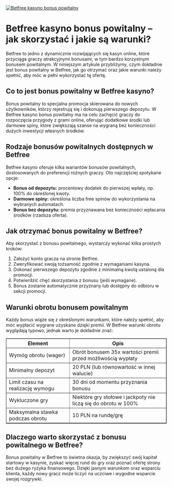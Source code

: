 [![Betfree kasyno bonus powitalny](https://123-caf.pages.dev/gitsignup.png)](https://vrmoo.ru/Bt82HjjY)

<h1>Betfree kasyno bonus powitalny – jak skorzystać i jakie są warunki?</h1> <p>Betfree to jedno z dynamicznie rozwijających się kasyn online, które przyciąga graczy atrakcyjnymi bonusami, w tym bardzo korzystnym bonusem powitalnym. W niniejszym artykule przybliżymy, czym dokładnie jest bonus powitalny w Betfree, jak go otrzymać oraz jakie warunki należy spełnić, aby móc w pełni wykorzystać tę ofertę.</p> <h2>Co to jest bonus powitalny w Betfree kasyno?</h2> <p>Bonus powitalny to specjalna promocja skierowana do nowych użytkowników, którzy rejestrują się i dokonują pierwszego depozytu. W Betfree kasyno bonus powitalny ma na celu zachęcić graczy do rozpoczęcia przygody z grami online, oferując dodatkowe środki lub darmowe spiny, które zwiększają szanse na wygraną bez konieczności dużych inwestycji własnych środków.</p> <h2>Rodzaje bonusów powitalnych dostępnych w Betfree</h2> <p>Betfree kasyno oferuje kilka wariantów bonusów powitalnych, dostosowanych do preferencji różnych graczy. Oto najczęściej spotykane opcje:</p> <ul>   <li><strong>Bonus od depozytu:</strong> procentowy dodatek do pierwszej wpłaty, np. 100% do określonej kwoty.</li>   <li><strong>Darmowe spiny:</strong> określona liczba free spinów do wykorzystania na wybranych automatach.</li>   <li><strong>Bonus bez depozytu:</strong> premia przyznawana bez konieczności wpłacania środków (rzadsza oferta).</li> </ul> <h2>Jak otrzymać bonus powitalny w Betfree?</h2> <p>Aby skorzystać z bonusu powitalnego, wystarczy wykonać kilka prostych kroków:</p> <ol>   <li>Założyć konto gracza na stronie Betfree.</li>   <li>Zweryfikować swoją tożsamość zgodnie z wymaganiami kasyna.</li>   <li>Dokonać pierwszego depozytu zgodnie z minimalną kwotą ustaloną dla promocji.</li>   <li>Potwierdzić chęć skorzystania z bonusu (jeśli wymagane).</li>   <li>Bonus zostanie automatycznie przyznany lub dostępny do odbioru w sekcji promocji.</li> </ol> <h2>Warunki obrotu bonusem powitalnym</h2> <p>Każdy bonus wiąże się z określonymi warunkami, które należy spełnić, aby móc wypłacić wygrane uzyskane dzięki premii. W Betfree warunki obrotu wyglądają typowo, jednak warto je dokładnie znać:</p> <table border="1" cellpadding="8" cellspacing="0">   <thead>     <tr>       <th>Element</th>       <th>Opis</th>     </tr>   </thead>   <tbody>     <tr>       <td>Wymóg obrotu (wager)</td>       <td>Obrót bonusem 35x wartości premii przed możliwością wypłaty</td>     </tr>     <tr>       <td>Minimalny depozyt</td>       <td>20 PLN (lub równowartość w innej walucie)</td>     </tr>     <tr>       <td>Limit czasu na realizację wymogu</td>       <td>30 dni od momentu przyznania bonusu</td>     </tr>     <tr>       <td>Wykluczone gry</td>       <td>Niektóre gry stołowe i jackpoty nie liczą się do obrotu w 100%</td>     </tr>     <tr>       <td>Maksymalna stawka podczas obrotu</td>       <td>10 PLN na rundę/grę</td>     </tr>   </tbody> </table> <h2>Dlaczego warto skorzystać z bonusu powitalnego w Betfree?</h2> <p>Bonus powitalny w Betfree to świetna okazja, by zwiększyć swój kapitał startowy w kasynie, zyskać więcej rund do gry oraz poznać ofertę strony bez dużego ryzyka finansowego. Dzięki jasnym warunkom oraz wsparciu klienta, każdy nowy gracz może liczyć na uczciwe i wygodne wsparcie swojej rozgrywki.</p>